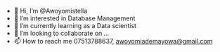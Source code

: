 - 👋 Hi, I’m @Awoyomistella
- 👀 I’m interested in Database Management 
- 🌱 I’m currently learning as a Data scientist 
- 💞️ I’m looking to collaborate on ...
- 📫 How to reach me 07513788637, awoyomiademayowa@gmail.com 

<!---
Awoyomistella/Awoyomistella is a ✨ special ✨ repository because its `README.md` (this file) appears on your GitHub profile.
You can click the Preview link to take a look at your changes.
--->

